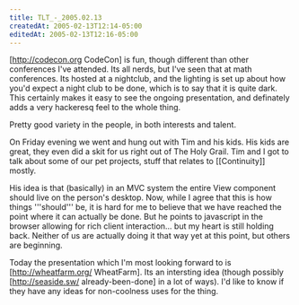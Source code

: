```yaml
---
title: TLT_-_2005.02.13
createdAt: 2005-02-13T12:14-05:00
editedAt: 2005-02-13T12:16-05:00
---
```


[http://codecon.org CodeCon] is fun, though different than other conferences I've attended. Its all nerds, but I've seen that at math conferences. Its hosted at a nightclub, and the lighting is set up about how you'd expect a night club to be done, which is to say that it is quite dark. This certainly makes it easy to see the ongoing presentation, and definately adds a very hackeresq feel to the whole thing.

Pretty good variety in the people, in both interests and talent.

On Friday evening we went and hung out with Tim and his kids. His kids are great, they even did a skit for us right out of The Holy Grail. Tim and I got to talk about some of our pet projects, stuff that relates to [[Continuity]] mostly.

His idea is that (basically) in an MVC system the entire View component should live on the person's desktop. Now, while I agree that this is how things '''should''' be, it is hard for me to believe that we have reached the point where it can actually be done. But he points to javascript in the browser allowing for rich client interaction... but my heart is still holding back. Neither of us are actually doing it that way yet at this point, but others are beginning.

Today the presentation which I'm most looking forward to is [http://wheatfarm.org/ WheatFarm]. Its an intersting idea (though possibly [http://seaside.sw/ already-been-done] in a lot of ways). I'd like to know if they have any ideas for non-coolness uses for the thing.

